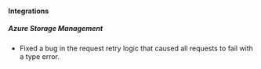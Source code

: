 
#### Integrations

##### Azure Storage Management

- Fixed a bug in the request retry logic that caused all requests to fail with a type error.
